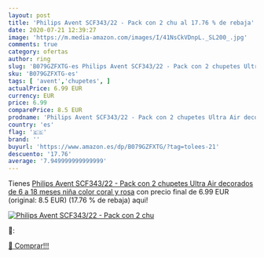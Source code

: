 ```yaml
---
layout: post
title: 'Philips Avent SCF343/22 - Pack con 2 chu al 17.76 % de rebaja'
date: 2020-07-21 12:39:27
image: 'https://m.media-amazon.com/images/I/41NsCkVDnpL._SL200_.jpg'
comments: true
category: ofertas
author: ring
slug: 'B079GZFXTG-es Philips Avent SCF343/22 - Pack con 2 chupetes Ultra Air...'
sku: 'B079GZFXTG-es'
tags: [ 'avent','chupetes', ]
actualPrice: 6.99 EUR
currency: EUR
price: 6.99
comparePrice: 8.5 EUR
prodname: 'Philips Avent SCF343/22 - Pack con 2 chupetes Ultra Air decorados  de 6 a 18 meses  niña  color coral y rosa'
country: 'es'
flag: '🇪🇸'
brand: ''
buyurl: 'https://www.amazon.es/dp/B079GZFXTG/?tag=tolees-21'
descuento: '17.76'
average: '7.949999999999999'
---
```


Tienes [Philips Avent SCF343/22 - Pack con 2 chupetes Ultra Air decorados  de 6 a 18 meses  niña  color coral y rosa](https://www.amazon.es/dp/B079GZFXTG/?tag=tolees-21) con precio final de  6.99 EUR (original: 8.5 EUR) (17.76 %  de rebaja) aqui!

[![Philips Avent SCF343/22 - Pack con 2 chu](https://m.media-amazon.com/images/I/41NsCkVDnpL._SL200_.jpg)](https://www.amazon.es/dp/B079GZFXTG/?tag=tolees-21)

🔎:


[🛒 Comprar!!!](https://www.amazon.es/dp/B079GZFXTG/?tag=tolees-21)
